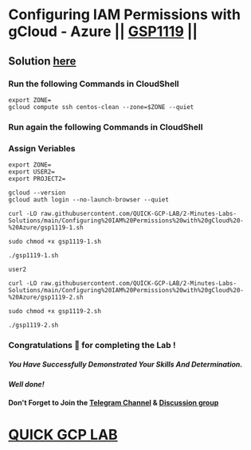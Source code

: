 # Configuring IAM Permissions with gCloud - Azure || [GSP1119](https://www.cloudskillsboost.google/focuses/60391?parent=catalog) ||

## Solution [here]()

### Run the following Commands in CloudShell

```
export ZONE=
gcloud compute ssh centos-clean --zone=$ZONE --quiet
```
### Run again the following Commands in CloudShell

### Assign Veriables

```
export ZONE=
export USER2=
export PROJECT2=
```
```
gcloud --version
gcloud auth login --no-launch-browser --quiet
```
```
curl -LO raw.githubusercontent.com/QUICK-GCP-LAB/2-Minutes-Labs-Solutions/main/Configuring%20IAM%20Permissions%20with%20gCloud%20-%20Azure/gsp1119-1.sh

sudo chmod +x gsp1119-1.sh

./gsp1119-1.sh
```
```
user2
```
```
curl -LO raw.githubusercontent.com/QUICK-GCP-LAB/2-Minutes-Labs-Solutions/main/Configuring%20IAM%20Permissions%20with%20gCloud%20-%20Azure/gsp1119-2.sh

sudo chmod +x gsp1119-2.sh

./gsp1119-2.sh
```


### Congratulations 🎉 for completing the Lab !

##### *You Have Successfully Demonstrated Your Skills And Determination.*

#### *Well done!*

#### Don't Forget to Join the [Telegram Channel](https://t.me/QuickGcpLab) & [Discussion group](https://t.me/QuickGcpLabChats)

# [QUICK GCP LAB](https://www.youtube.com/@quickgcplab)